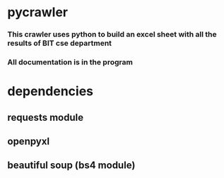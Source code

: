 # pycrawler

### This crawler uses python to build an excel sheet with all the results of BIT cse department

### All documentation is in the program

# dependencies

## requests module
## openpyxl
## beautiful soup (bs4 module)